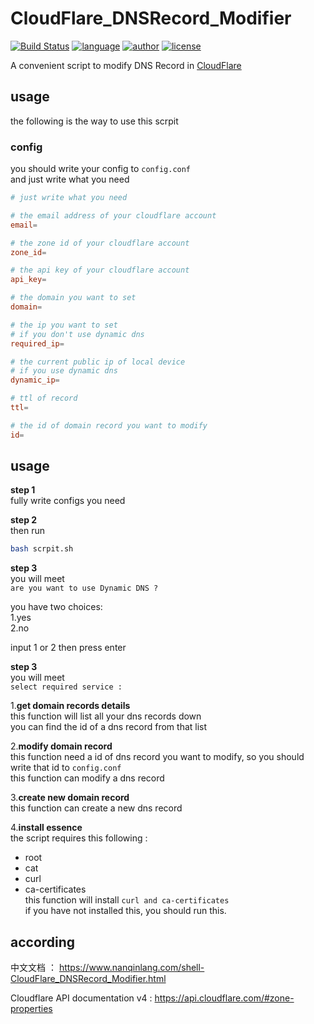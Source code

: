 # CloudFlare_DNSRecord_Modifier
[![Build Status](https://github.com/nanqinlang/SVG/blob/master/build%20passing.svg)](https://github.com/nanqinlang/CloudFlare_DNSRecord_Modifier)
[![language](https://github.com/nanqinlang/SVG/blob/master/language-shell-blue.svg)](https://github.com/nanqinlang/CloudFlare_DNSRecord_Modifier)
[![author](https://github.com/nanqinlang/SVG/blob/master/author-nanqinlang-lightgrey.svg)](https://github.com/nanqinlang/CloudFlare_DNSRecord_Modifier)
[![license](https://github.com/nanqinlang/SVG/blob/master/license-GPLv3-orange.svg)](https://github.com/nanqinlang/CloudFlare_DNSRecord_Modifier)

A convenient script to modify DNS Record in [CloudFlare](https://www.cloudflare.com)

## usage
the following is the way to use this scrpit

### config

you should write your config to `config.conf`  
and just write what you need

```conf
# just write what you need

# the email address of your cloudflare account
email=

# the zone id of your cloudflare account
zone_id=

# the api key of your cloudflare account
api_key=

# the domain you want to set
domain=

# the ip you want to set
# if you don't use dynamic dns
required_ip=

# the current public ip of local device
# if you use dynamic dns
dynamic_ip=

# ttl of record
ttl=

# the id of domain record you want to modify
id=
```

## usage

**step 1**  
fully write configs you need

**step 2**  
then run
```bash
bash scrpit.sh
```

**step 3**  
you will meet  
`are you want to use Dynamic DNS ?`

you have two choices:  
1.yes  
2.no

input 1 or 2 then press enter

**step 3**  
you will meet  
`select required service :`

1.**get domain records details**  
this function will list all your dns records down  
you can find the id of a dns record from that list  

2.**modify domain record**  
this function need a id of dns record you want to modify, so you should write that id to `config.conf`  
this function can modify a dns record

3.**create new domain record**  
this function can create a new dns record

4.**install essence**  
the script requires this following :  
- root
- cat
- curl
- ca-certificates  
this function will install `curl and ca-certificates`  
if you have not installed this, you should run this.

## according

中文文档 ： https://www.nanqinlang.com/shell-CloudFlare_DNSRecord_Modifier.html

Cloudflare API documentation v4 : https://api.cloudflare.com/#zone-properties